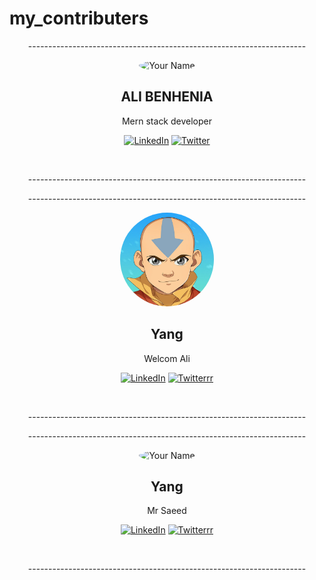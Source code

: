 # my_contributers
<!-- Replace the placeholder links and information with your own details -->

<p align="center">--------------------------------------------------------------------- </p>
<div align="center">  
  <img src="https://avatars.githubusercontent.com/u/95689141?v=4" alt="Your Name" width="150" height="150" style="border-radius: 50%">
  <h2>ALI BENHENIA</h2>  
  <p>Mern stack developer</p>
  <p align="center">
    <a href="your_linkedin_profile_url_here"><img src="https://img.shields.io/badge/-LinkedIn-blue?style=flat&logo=Linkedin&logoColor=white" alt="LinkedIn"></a>
    <a href="your_twitter_profile_url_here"><img src="https://img.shields.io/twitter/follow/your_twitter_handle?style=social" alt="Twitter"></a>
  </p>
</div>
<br/>
<p align="center">--------------------------------------------------------------------- </p>
<p align="center">--------------------------------------------------------------------- </p>
<div align="center">
  <img src="./avatar.jpeg" alt="Your Name" width="150" height="150" style="border-radius: 50%">
  <h2>Yang</h2>
  <p>Welcom Ali</p>
  <p align="center">
    <a href="https://www.linkedin.com/in/mohamed-ouaammou-82a816220/"><img src="https://img.shields.io/badge/-LinkedIn-blue?style=flat&logo=Linkedin&logoColor=white" alt="LinkedIn"></a>
    <a href="."><img src="https://img.shields.io/twitter/follow/your_twitter_handle?style=social" alt="Twitterrr"></a>
  </p>
</div>
<br/>
<p align="center">--------------------------------------------------------------------- </p>

<p align="center">--------------------------------------------------------------------- </p>
<div align="center">
  <img src="https://media.npr.org/assets/img/2022/06/01/ap22146727679490-6b4aeaa7fd9c9b23d41bbdf9711ba54ba1e7b3ae-s1600-c85.webp" alt="Your Name" width="150" height="150" style="border-radius: 50%">
  <h2>Yang</h2>
  <p>Mr Saeed</p>
  <p align="center">
    <a href="https://www.linkedin.com/in/mohamed-ouaammou-82a816220/"><img src="https://img.shields.io/badge/-LinkedIn-blue?style=flat&logo=Linkedin&logoColor=white" alt="LinkedIn"></a>
    <a href="."><img src="https://img.shields.io/twitter/follow/your_twitter_handle?style=social" alt="Twitterrr"></a>
  </p>
</div>
<br/>
<p align="center">--------------------------------------------------------------------- </p>
